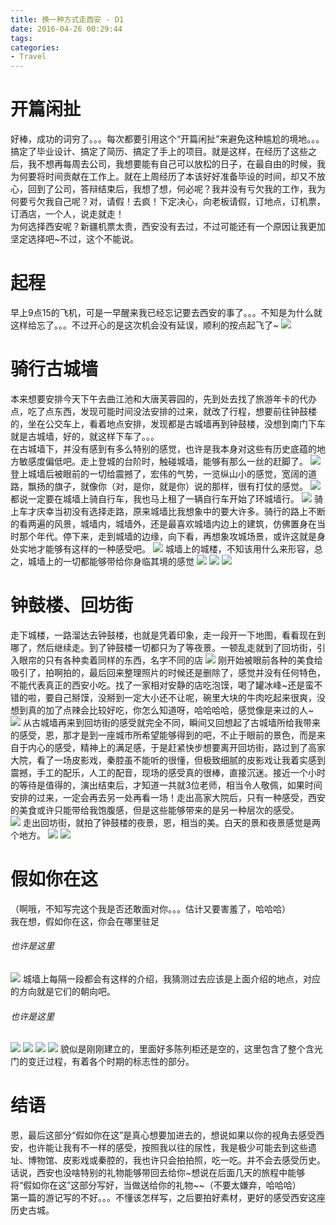 ```yaml
---
title: 换一种方式走西安 - D1
date: 2016-04-26 00:29:44
tags:
categories: 
- Travel
---
```

# 开篇闲扯
好棒，成功的词穷了。。。每次都要引用这个“开篇闲扯”来避免这种尴尬的境地。。。搞定了毕业设计、搞定了简历、搞定了手上的项目。就是这样，在经历了这些之后，我不想再每周去公司，我想要能有自己可以放松的日子，在最自由的时候，我为何要将时间贡献在工作上。就在上周经历了本该好好准备毕设的时间，却又不放心，回到了公司，答辩结束后，我想了想，何必呢？我并没有亏欠我的工作，我为何要亏欠我自己呢？对，请假！去疯！下定决心，向老板请假，订地点，订机票，订酒店，一个人，说走就走！  
为何选择西安呢？新疆机票太贵，西安没有去过，不过可能还有一个原因让我更加坚定选择吧~不过，这个不能说。
# 起程
早上9点15的飞机，可是一早醒来我已经忘记要去西安的事了。。。不知是为什么就这样给忘了。。。不过开心的是这次机会没有延误，顺利的按点起飞了~
![](https://oss.wengwang.me/images/wengwang_me/hexo/Travel/30.jpg)

# 骑行古城墙
本来想要安排今天下午去曲江池和大唐芙蓉园的，先到处去找了旅游年卡的代办点，吃了点东西，发现可能时间没法安排的过来，就改了行程，想要前往钟鼓楼的，坐在公交车上，看着地点安排，发现都是古城墙再到钟鼓楼，没想到南门下车就是古城墙，好的，就这样下车了。。。  
在古城墙下，并没有感到有多么特别的感觉，也许是我本身对这些有历史底蕴的地方敏感度偏低吧。走上登城的台阶时，触碰城墙，能够有那么一丝的赶脚了。
![](https://oss.wengwang.me/images/wengwang_me/hexo/Travel/31.jpg)
登上城墙后被眼前的一切给震撼了，宏伟的气势，一览纵山小的感觉，宽阔的道路，飘扬的旗子，就像你（对，是你，就是你）说的那样，很有打仗的感觉。
![](https://oss.wengwang.me/images/wengwang_me/hexo/Travel/32.jpg)
都说一定要在城墙上骑自行车，我也马上租了一辆自行车开始了环城墙行。
![](https://oss.wengwang.me/images/wengwang_me/hexo/Travel/33.jpg)
骑上车才庆幸当初没有选择走路，原来城墙比我想象中的要大许多。骑行的路上不断的看两遍的风景，城墙内，城墙外，还是最喜欢城墙内边上的建筑，仿佛置身在当时那个年代。停下来，走到城墙的边缘，向下看，再想象攻城场景，或许这就是身处实地才能够有这样的一种感受吧。
![](https://oss.wengwang.me/images/wengwang_me/hexo/Travel/34.jpg)
城墙上的城楼，不知该用什么来形容，总之，城墙上的一切都能够带给你身临其境的感觉
![](https://oss.wengwang.me/images/wengwang_me/hexo/Travel/35.jpg)
![](https://oss.wengwang.me/images/wengwang_me/hexo/Travel/36.jpg)
![](https://oss.wengwang.me/images/wengwang_me/hexo/Travel/37.jpg)
# 钟鼓楼、回坊街
走下城楼，一路溜达去钟鼓楼，也就是凭着印象，走一段开一下地图，看看现在到哪了，然后继续走。到了钟鼓楼一切都只为了等夜景。一顿乱走就到了回坊街，引入眼帘的只有各种卖着同样的东西，名字不同的店
![](https://oss.wengwang.me/images/wengwang_me/hexo/Travel/38.jpg)
刚开始被眼前各种的美食给吸引了，拍啊拍的，最后回来整理照片的时候还是删除了，感觉并没有任何特色，不能代表真正的西安小吃。找了一家相对安静的店吃泡馍，喝了罐冰峰~还是蛮不错的啦，要自己掰馍，没掰到一定大小还不让呢，碗里大块的牛肉吃起来很爽，没想到真的加了点辣会比较好吃，你怎么知道呀，哈哈哈哈，感觉像是来过的人~
![](https://oss.wengwang.me/images/wengwang_me/hexo/Travel/39.jpg)
从古城墙再来到回坊街的感受就完全不同，瞬间又回想起了古城墙所给我带来的感受，恩，那才是到一座城市所希望能够得到的吧，不止于眼前的景色，而是来自于内心的感受，精神上的满足感，于是赶紧快步想要离开回坊街，路过到了高家大院，看了一场皮影戏，秦腔虽不能听的很懂，但极致细腻的皮影戏让我着实感到震撼，手工的配乐，人工的配音，现场的感受真的很棒，直接沉迷。接近一个小时的等待是值得的，演出结束后，才知道一共就3位老师，相当令人敬佩，如果时间安排的过来，一定会再去另一处再看一场！走出高家大院后，只有一种感受，西安的美食或许只能带给我饱腹感，但是这些能够带来的是另一种层次的感受。  
![](https://oss.wengwang.me/images/wengwang_me/hexo/Travel/40.jpg)
走出回坊街，就拍了钟鼓楼的夜景，恩，相当的美。白天的景和夜景感觉是两个地方。
![](https://oss.wengwang.me/images/wengwang_me/hexo/Travel/41.jpg)
![](https://oss.wengwang.me/images/wengwang_me/hexo/Travel/42.jpg)
# 假如你在这
（啊哦，不知写完这个我是否还敢面对你。。。估计又要害羞了，哈哈哈）  
我在想，假如你在这，你会在哪里驻足  
###### 也许是这里  
![](https://oss.wengwang.me/images/wengwang_me/hexo/Travel/43.jpg)
城墙上每隔一段都会有这样的介绍，我猜测过去应该是上面介绍的地点，对应的方向就是它们的朝向吧。  
###### 也许是这里
![](https://oss.wengwang.me/images/wengwang_me/hexo/Travel/44.jpg)
![](https://oss.wengwang.me/images/wengwang_me/hexo/Travel/45.jpg)
![](https://oss.wengwang.me/images/wengwang_me/hexo/Travel/46.jpg)
![](https://oss.wengwang.me/images/wengwang_me/hexo/Travel/47.jpg)
貌似是刚刚建立的，里面好多陈列柜还是空的，这里包含了整个含光门的变迁过程，有着各个时期的标志性的部分。
# 结语
恩，最后这部分“假如你在这”是真心想要加进去的，想说如果以你的视角去感受西安，也许能让我有不一样的感受，按照我以往的尿性，我是极少可能去到这些遗址、博物馆、皮影戏或秦腔的，我也许只会拍拍照，吃一吃。并不会去感受历史。话说，西安也没啥特别的礼物能够带回去给你~想说在后面几天的旅程中能够将“假如你在这”这部分写好，当做送给你的礼物~~（不要太嫌弃，哈哈哈）  
第一篇的游记写的不好。。。不懂该怎样写，之后要拍好素材，更好的感受西安这座历史古城。